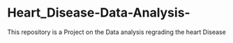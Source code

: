 # Heart_Disease-Data-Analysis-
This repository is a Project on the Data analysis regrading the heart Disease 
